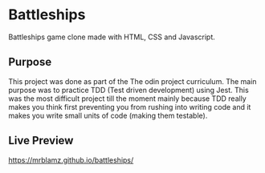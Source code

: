 # Battleships

Battleships game clone made with HTML, CSS and Javascript.

## Purpose

This project was done as part of the The odin project curriculum. The main purpose was to practice TDD (Test driven development) using Jest. This was the most difficult project till the moment mainly because TDD really makes you think first preventing you from rushing into writing code and it makes you write small units of code (making them testable).

## Live Preview

https://mrblamz.github.io/battleships/
